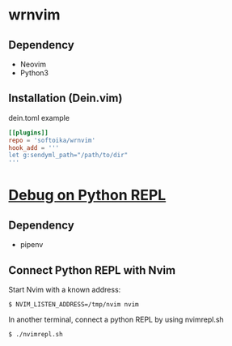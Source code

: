 # wrnvim
## Dependency
- Neovim
- Python3

## Installation (Dein.vim)
dein.toml example
```toml
[[plugins]]
repo = 'softoika/wrnvim'
hook_add = '''
let g:sendyml_path="/path/to/dir"
'''
```

# [Debug on Python REPL](https://github.com/neovim/python-client#usage-through-the-python-repl)
## Dependency
- pipenv
## Connect Python REPL with Nvim
Start Nvim with a known address:
```
$ NVIM_LISTEN_ADDRESS=/tmp/nvim nvim
```
In another terminal, connect a python REPL by using nvimrepl.sh
```
$ ./nvimrepl.sh
```
